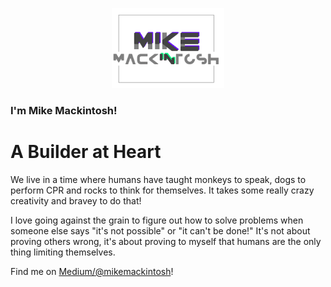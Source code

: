 <p align="center">
  <img width="180px" src="https://github.com/mikemackintosh/mikemackintosh/raw/main/github-mikemackintosh.png">
</p>

### I'm Mike Mackintosh!

# A Builder at Heart
We live in a time where humans have taught monkeys to speak, dogs to perform CPR and rocks to think for themselves. It takes some really crazy creativity and bravey to do that!

I love going against the grain to figure out how to solve problems when someone else says "it's not possible" or "it can't be done!" It's not about proving others wrong, it's about proving to myself that humans are the only thing limiting themselves. 

Find me on [Medium/@mikemackintosh](https://medium.com/@mikemackintosh)!
